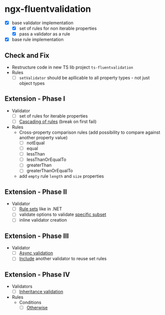 # ngx-fluentvalidation

- [x] base validator implementation
  - [x] set of rules for non iterable properties
  - [x] pass a validator as a rule
- [x] base rule implementation

## Check and Fix

- Restructure code in new TS lib project `ts-fluentvalidation`
- Rules
  - [ ] `setValidator` should be apllicable to all property types - not just object types

## Extension - Phase I

- Validator
  - [ ] set of rules for iterable properties
  - [ ] [Cascading of rules](https://docs.fluentvalidation.net/en/latest/cascade.html) (break on first fail)
- Rules
  - Cross-property comparison rules (add possibility to compare against another property value)
    - [ ] notEqual
    - [ ] equal
    - [ ] lessThan
    - [ ] lessThanOrEqualTo
    - [ ] greaterThan
    - [ ] greaterThanOrEqualTo
  - add `empty` rule `length` and `size` properties

## Extension - Phase II

- Validator
  - [ ] [Rule sets](https://docs.fluentvalidation.net/en/latest/rulesets.html) like in .NET
  - [ ] validate options to validate [specific subset](https://docs.fluentvalidation.net/en/latest/specific-properties.html)
  - [ ] inline validator creation

## Extension - Phase III

- Validator
  - [ ] [Async validation](https://docs.fluentvalidation.net/en/latest/async.html)
  - [ ] [Include](https://docs.fluentvalidation.net/en/latest/including-rules.html) another validator to reuse set rules

## Extension - Phase IV

- Validators
  - [ ] [Inheritance validation](https://docs.fluentvalidation.net/en/latest/inheritance.html)
- Rules
  - Conditions
    - [ ] [Otherwise](https://docs.fluentvalidation.net/en/latest/conditions.html)
